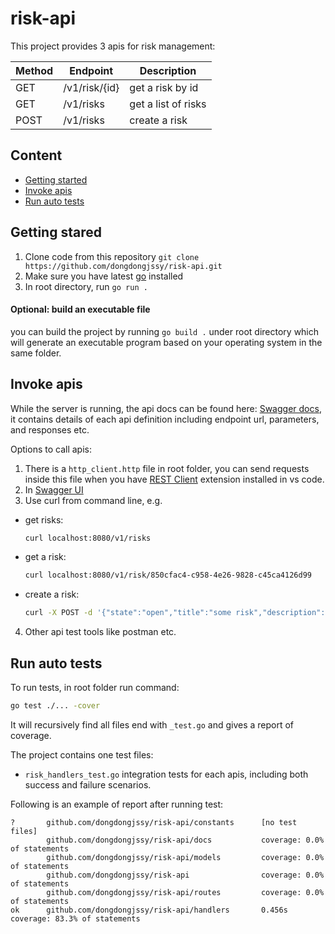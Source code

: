 # risk-api

This project provides 3 apis for risk management:

| Method | Endpoint      | Description         |
| ------ | ------------- | ------------------- |
| GET    | /v1/risk/{id} | get a risk by id    |
| GET    | /v1/risks     | get a list of risks |
| POST   | /v1/risks     | create a risk       |

## Content

- [Getting started](#getting-stared)
- [Invoke apis](#invoke-apis)
- [Run auto tests](#run-auto-tests)

## Getting stared

1. Clone code from this repository `git clone https://github.com/dongdongjssy/risk-api.git`
2. Make sure you have latest [go](https://go.dev/) installed
3. In root directory, run `go run .`

#### Optional: build an executable file

you can build the project by running `go build .` under root directory which will generate an executable program based on your operating system in the same folder.

## Invoke apis

While the server is running, the api docs can be found here: [Swagger docs](http://localhost:8080/swagger/index.html#/), it contains details of each api definition including endpoint url, parameters, and responses etc.

Options to call apis:

1. There is a `http_client.http` file in root folder, you can send requests inside this file when you have [REST Client](https://marketplace.visualstudio.com/items?itemName=humao.rest-client) extension installed in vs code.
2. In [Swagger UI](http://localhost:8080/swagger/index.html#/)
3. Use curl from command line, e.g.

- get risks:
  ```sh
  curl localhost:8080/v1/risks
  ```
- get a risk:
  ```sh
  curl localhost:8080/v1/risk/850cfac4-c958-4e26-9828-c45ca4126d99
  ```
- create a risk:
  ```sh
  curl -X POST -d '{"state":"open","title":"some risk","description":"some risk"}' localhost:8080/v1/risks --header "Content-Type:application/json"
  ```

4. Other api test tools like postman etc.

## Run auto tests

To run tests, in root folder run command:

```sh
go test ./... -cover
```

It will recursively find all files end with `_test.go` and gives a report of coverage.

The project contains one test files:

- `risk_handlers_test.go` integration tests for each apis, including both success and failure scenarios.

Following is an example of report after running test:

```
?       github.com/dongdongjssy/risk-api/constants      [no test files]
        github.com/dongdongjssy/risk-api/docs           coverage: 0.0% of statements
        github.com/dongdongjssy/risk-api/models         coverage: 0.0% of statements
        github.com/dongdongjssy/risk-api                coverage: 0.0% of statements
        github.com/dongdongjssy/risk-api/routes         coverage: 0.0% of statements
ok      github.com/dongdongjssy/risk-api/handlers       0.456s  coverage: 83.3% of statements
```
